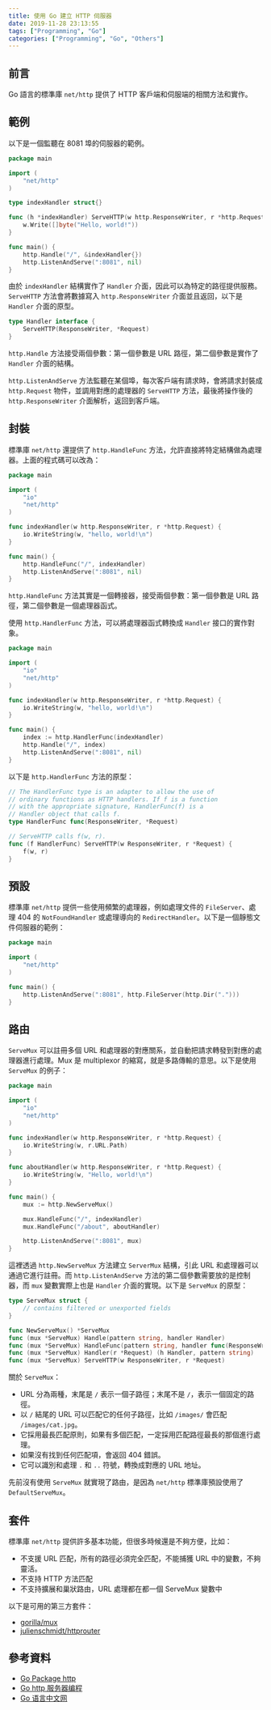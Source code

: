 ```yaml
---
title: 使用 Go 建立 HTTP 伺服器
date: 2019-11-28 23:13:55
tags: ["Programming", "Go"]
categories: ["Programming", "Go", "Others"]
---
```


## 前言

Go 語言的標準庫 `net/http` 提供了 HTTP 客戶端和伺服端的相關方法和實作。

## 範例

以下是一個監聽在 8081 埠的伺服器的範例。

```go
package main

import (
	"net/http"
)

type indexHandler struct{}

func (h *indexHandler) ServeHTTP(w http.ResponseWriter, r *http.Request) {
	w.Write([]byte("Hello, world!"))
}

func main() {
	http.Handle("/", &indexHandler{})
	http.ListenAndServe(":8081", nil)
}
```

由於 `indexHandler` 結構實作了 `Handler` 介面，因此可以為特定的路徑提供服務。`ServeHTTP` 方法會將數據寫入 `http.ResponseWriter` 介面並且返回，以下是 `Handler` 介面的原型。

```go
type Handler interface {
	ServeHTTP(ResponseWriter, *Request)
}
```

`http.Handle` 方法接受兩個參數：第一個參數是 URL 路徑，第二個參數是實作了 `Handler` 介面的結構。

`http.ListenAndServe` 方法監聽在某個埠，每次客戶端有請求時，會將請求封裝成 `http.Request` 物件，並調用對應的處理器的 `ServeHTTP` 方法，最後將操作後的 `http.ResponseWriter` 介面解析，返回到客戶端。

## 封裝

標準庫 `net/http` 還提供了 `http.HandleFunc` 方法，允許直接將特定結構做為處理器。上面的程式碼可以改為：

```go
package main

import (
	"io"
	"net/http"
)

func indexHandler(w http.ResponseWriter, r *http.Request) {
	io.WriteString(w, "hello, world!\n")
}

func main() {
	http.HandleFunc("/", indexHandler)
	http.ListenAndServe(":8081", nil)
}
```

`http.HandleFunc` 方法其實是一個轉接器，接受兩個參數：第一個參數是 URL 路徑，第二個參數是一個處理器函式。

使用 `http.HandlerFunc` 方法，可以將處理器函式轉換成 `Handler` 接口的實作對象。

```go
package main

import (
	"io"
	"net/http"
)

func indexHandler(w http.ResponseWriter, r *http.Request) {
	io.WriteString(w, "hello, world!\n")
}

func main() {
	index := http.HandlerFunc(indexHandler)
	http.Handle("/", index)
	http.ListenAndServe(":8081", nil)
}
```

以下是 `http.HandlerFunc` 方法的原型：

```go
// The HandlerFunc type is an adapter to allow the use of
// ordinary functions as HTTP handlers. If f is a function
// with the appropriate signature, HandlerFunc(f) is a
// Handler object that calls f.
type HandlerFunc func(ResponseWriter, *Request)

// ServeHTTP calls f(w, r).
func (f HandlerFunc) ServeHTTP(w ResponseWriter, r *Request) {
    f(w, r)
}
```

## 預設

標準庫 `net/http` 提供一些使用頻繁的處理器，例如處理文件的 `FileServer`、處理 404 的 `NotFoundHandler` 或處理導向的 `RedirectHandler`。以下是一個靜態文件伺服器的範例：

```go
package main

import (
	"net/http"
)

func main() {
	http.ListenAndServe(":8081", http.FileServer(http.Dir(".")))
}
```

## 路由

`ServeMux` 可以註冊多個 URL 和處理器的對應關系，並自動把請求轉發到對應的處理器進行處理。Mux 是 multiplexor 的縮寫，就是多路傳輸的意思。以下是使用 `ServeMux` 的例子：

```go
package main

import (
	"io"
	"net/http"
)

func indexHandler(w http.ResponseWriter, r *http.Request) {
	io.WriteString(w, r.URL.Path)
}

func aboutHandler(w http.ResponseWriter, r *http.Request) {
	io.WriteString(w, "Hello, world!\n")
}

func main() {
	mux := http.NewServeMux()

	mux.HandleFunc("/", indexHandler)
	mux.HandleFunc("/about", aboutHandler)

	http.ListenAndServe(":8081", mux)
}
```

這裡透過 `http.NewServeMux` 方法建立 `ServerMux` 結構，引此 URL 和處理器可以通過它進行註冊。而 `http.ListenAndServe` 方法的第二個參數需要放的是控制器，而 `mux` 變數實際上也是 `Handler` 介面的實現。以下是 `ServeMux` 的原型：

```go
type ServeMux struct {
	// contains filtered or unexported fields
}

func NewServeMux() *ServeMux
func (mux *ServeMux) Handle(pattern string, handler Handler)
func (mux *ServeMux) HandleFunc(pattern string, handler func(ResponseWriter, *Request))
func (mux *ServeMux) Handler(r *Request) (h Handler, pattern string)
func (mux *ServeMux) ServeHTTP(w ResponseWriter, r *Request)
```

關於 `ServeMux`：

- URL 分為兩種，末尾是 `/` 表示一個子路徑；末尾不是 `/`，表示一個固定的路徑。
- 以 `/` 結尾的 URL 可以匹配它的任何子路徑，比如 `/images/` 會匹配 `/images/cat.jpg`。
- 它採用最長匹配原則，如果有多個匹配，一定採用匹配路徑最長的那個進行處理。
- 如果沒有找到任何匹配項，會返回 404 錯誤。
- 它可以識別和處理 `.` 和 `..` 符號，轉換成對應的 URL 地址。

先前沒有使用 `ServeMux` 就實現了路由，是因為 `net/http` 標準庫預設使用了  `DefaultServeMux`。

## 套件

標準庫 `net/http` 提供許多基本功能，但很多時候還是不夠方便，比如：

- 不支援 URL 匹配，所有的路徑必須完全匹配，不能捕獲 URL 中的變數，不夠靈活。
- 不支持 HTTP 方法匹配
- 不支持擴展和巢狀路由，URL 處理都在都一個 ServeMux 變數中

以下是可用的第三方套件：

- [gorilla/mux](github.com/gorilla/mux)
- [julienschmidt/httprouter](https://github.com/julienschmidt/httprouter)

## 參考資料

- [Go Package http](https://golang.google.cn/pkg/net/http/)
- [Go http 服务器编程](https://cizixs.com/2016/08/17/golang-http-server-side/)
- [Go 语言中文网](https://studygolang.com/pkgdoc)
